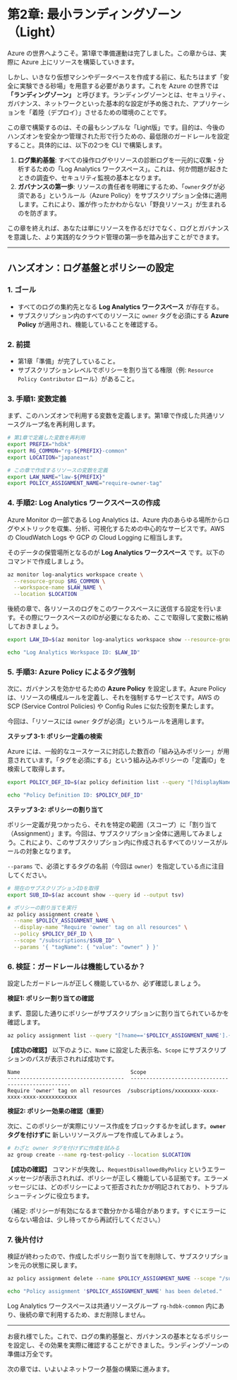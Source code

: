 # 第2章: 最小ランディングゾーン（Light）

Azure の世界へようこそ。第1章で準備運動は完了しました。この章からは、実際に Azure 上にリソースを構築していきます。

しかし、いきなり仮想マシンやデータベースを作成する前に、私たちはまず「安全に実験できる砂場」を用意する必要があります。これを Azure の世界では **「ランディングゾーン」** と呼びます。ランディングゾーンとは、セキュリティ、ガバナンス、ネットワークといった基本的な設定が予め施された、アプリケーションを「着陸（デプロイ）」させるための環境のことです。

この章で構築するのは、その最もシンプルな「Light版」です。目的は、今後のハンズオンを安全かつ管理された形で行うための、最低限のガードレールを設定すること。具体的には、以下の2つを CLI で構築します。

1.  **ログ集約基盤**: すべての操作ログやリソースの診断ログを一元的に収集・分析するための「Log Analytics ワークスペース」。これは、何か問題が起きたときの調査や、セキュリティ監視の基本となります。
2.  **ガバナンスの第一歩**: リソースの責任者を明確にするため、「`owner`タグが必須である」というルール（Azure Policy）をサブスクリプション全体に適用します。これにより、誰が作ったかわからない「野良リソース」が生まれるのを防ぎます。

この章を終えれば、あなたは単にリソースを作るだけでなく、ログとガバナンスを意識した、より実践的なクラウド管理の第一歩を踏み出すことができます。

---

## ハンズオン：ログ基盤とポリシーの設定

### 1. ゴール

- すべてのログの集約先となる **Log Analytics ワークスペース** が存在する。
- サブスクリプション内のすべてのリソースに `owner` タグを必須にする **Azure Policy** が適用され、機能していることを確認する。

### 2. 前提

- 第1章「準備」が完了していること。
- サブスクリプションレベルでポリシーを割り当てる権限（例: `Resource Policy Contributor` ロール）があること。

### 3. 手順1: 変数定義

まず、このハンズオンで利用する変数を定義します。第1章で作成した共通リソースグループ名を再利用します。

```bash
# 第1章で定義した変数を再利用
export PREFIX="hdbk"
export RG_COMMON="rg-${PREFIX}-common"
export LOCATION="japaneast"

# この章で作成するリソースの変数を定義
export LAW_NAME="law-${PREFIX}"
export POLICY_ASSIGNMENT_NAME="require-owner-tag"
```

### 4. 手順2: Log Analytics ワークスペースの作成

Azure Monitor の一部である Log Analytics は、Azure 内のあらゆる場所からログやメトリックを収集、分析、可視化するための中心的なサービスです。AWS の CloudWatch Logs や GCP の Cloud Logging に相当します。

そのデータの保管場所となるのが **Log Analytics ワークスペース** です。以下のコマンドで作成しましょう。

```bash
az monitor log-analytics workspace create \
  --resource-group $RG_COMMON \
  --workspace-name $LAW_NAME \
  --location $LOCATION
```

後続の章で、各リソースのログをこのワークスペースに送信する設定を行います。その際にワークスペースのIDが必要になるため、ここで取得して変数に格納しておきましょう。

```bash
export LAW_ID=$(az monitor log-analytics workspace show --resource-group $RG_COMMON --workspace-name $LAW_NAME --query id --output tsv)

echo "Log Analytics Workspace ID: $LAW_ID"
```

### 5. 手順3: Azure Policy によるタグ強制

次に、ガバナンスを効かせるための **Azure Policy** を設定します。Azure Policy は、リソースの構成ルールを定義し、それを強制するサービスです。AWS の SCP (Service Control Policies) や Config Rules に似た役割を果たします。

今回は、「リソースには `owner` タグが必須」というルールを適用します。

**ステップ 3-1: ポリシー定義の検索**

Azure には、一般的なユースケースに対応した数百の「組み込みポリシー」が用意されています。「タグを必須にする」という組み込みポリシーの「定義ID」を検索して取得します。

```bash
export POLICY_DEF_ID=$(az policy definition list --query "[?displayName=='Require a tag on resources'].id" --output tsv)

echo "Policy Definition ID: $POLICY_DEF_ID"
```

**ステップ 3-2: ポリシーの割り当て**

ポリシー定義が見つかったら、それを特定の範囲（スコープ）に「割り当て（Assignment）」ます。今回は、サブスクリプション全体に適用してみましょう。これにより、このサブスクリプション内に作成されるすべてのリソースがルールの対象となります。

`--params` で、必須とするタグの名前（今回は `owner`）を指定している点に注目してください。

```bash
# 現在のサブスクリプションIDを取得
export SUB_ID=$(az account show --query id --output tsv)

# ポリシーの割り当てを実行
az policy assignment create \
  --name $POLICY_ASSIGNMENT_NAME \
  --display-name "Require 'owner' tag on all resources" \
  --policy $POLICY_DEF_ID \
  --scope "/subscriptions/$SUB_ID" \
  --params '{ "tagName": { "value": "owner" } }'
```

### 6. 検証：ガードレールは機能しているか？

設定したガードレールが正しく機能しているか、必ず確認しましょう。

**検証1: ポリシー割り当ての確認**

まず、意図した通りにポリシーがサブスクリプションに割り当てられているかを確認します。

```bash
az policy assignment list --query "[?name=='$POLICY_ASSIGNMENT_NAME'].{Name:displayName, Scope:scope}" --output table
```

**【成功の確認】**
以下のように、`Name` に設定した表示名、`Scope` にサブスクリプションのパスが表示されれば成功です。

```
Name                                   Scope
-------------------------------------  ---------------------------------------------------
Require 'owner' tag on all resources  /subscriptions/xxxxxxxx-xxxx-xxxx-xxxx-xxxxxxxxxxxx
```

**検証2: ポリシー効果の確認（重要）**

次に、このポリシーが実際にリソース作成をブロックするかを試します。**`owner` タグを付けずに** 新しいリソースグループを作成してみましょう。

```bash
# わざと owner タグを付けずに作成を試みる
az group create --name rg-test-policy --location $LOCATION
```

**【成功の確認】**
コマンドが失敗し、`RequestDisallowedByPolicy` というエラーメッセージが表示されれば、ポリシーが正しく機能している証拠です。エラーメッセージには、どのポリシーによって拒否されたかが明記されており、トラブルシューティングに役立ちます。

（補足: ポリシーが有効になるまで数分かかる場合があります。すぐにエラーにならない場合は、少し待ってから再試行してください。）

### 7. 後片付け

検証が終わったので、作成したポリシー割り当てを削除して、サブスクリプションを元の状態に戻します。

```bash
az policy assignment delete --name $POLICY_ASSIGNMENT_NAME --scope "/subscriptions/$SUB_ID"

echo "Policy assignment '$POLICY_ASSIGNMENT_NAME' has been deleted."
```

Log Analytics ワークスペースは共通リソースグループ `rg-hdbk-common` 内にあり、後続の章で利用するため、まだ削除しません。

---

お疲れ様でした。これで、ログの集約基盤と、ガバナンスの基本となるポリシーを設定し、その効果を実際に確認することができました。ランディングゾーンの準備は万全です。

次の章では、いよいよネットワーク基盤の構築に進みます。

